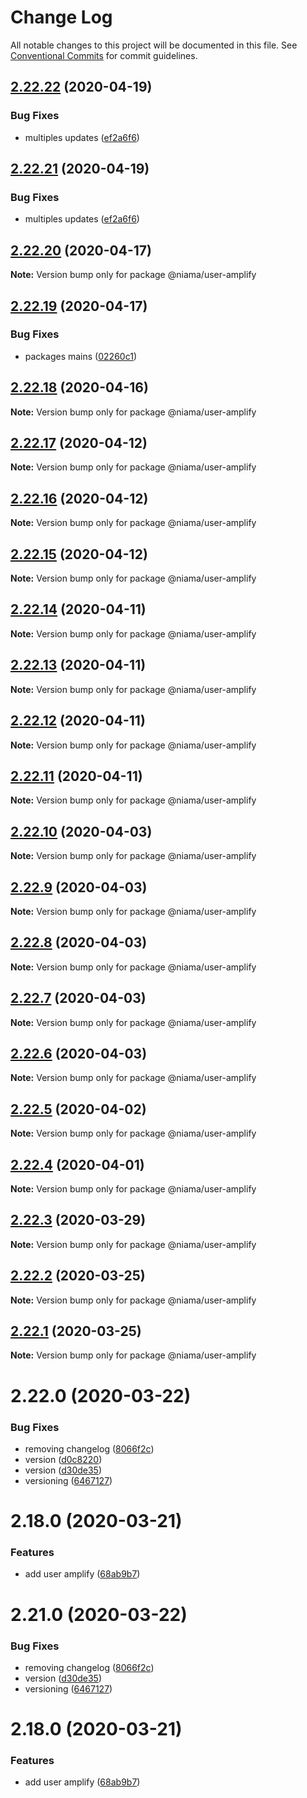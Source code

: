 # Change Log

All notable changes to this project will be documented in this file.
See [Conventional Commits](https://conventionalcommits.org) for commit guidelines.

## [2.22.22](https://github.com/niama-strategies/niama/compare/@niama/user-amplify@2.22.20...@niama/user-amplify@2.22.22) (2020-04-19)


### Bug Fixes

* multiples updates ([ef2a6f6](https://github.com/niama-strategies/niama/commit/ef2a6f6f3a2be38cc5aeefe7ad641d61d96dabe4))





## [2.22.21](https://github.com/niama-strategies/niama/compare/@niama/user-amplify@2.22.20...@niama/user-amplify@2.22.21) (2020-04-19)


### Bug Fixes

* multiples updates ([ef2a6f6](https://github.com/niama-strategies/niama/commit/ef2a6f6f3a2be38cc5aeefe7ad641d61d96dabe4))





## [2.22.20](https://github.com/niama-strategies/niama/compare/@niama/user-amplify@2.22.19...@niama/user-amplify@2.22.20) (2020-04-17)

**Note:** Version bump only for package @niama/user-amplify





## [2.22.19](https://github.com/niama-strategies/niama/compare/@niama/user-amplify@2.22.18...@niama/user-amplify@2.22.19) (2020-04-17)


### Bug Fixes

* packages mains ([02260c1](https://github.com/niama-strategies/niama/commit/02260c19823836b0f3234a330ed25406d8b127a1))





## [2.22.18](https://github.com/niama-strategies/niama/compare/@niama/user-amplify@2.22.17...@niama/user-amplify@2.22.18) (2020-04-16)

**Note:** Version bump only for package @niama/user-amplify





## [2.22.17](https://github.com/niama-strategies/niama/compare/@niama/user-amplify@2.22.16...@niama/user-amplify@2.22.17) (2020-04-12)

**Note:** Version bump only for package @niama/user-amplify





## [2.22.16](https://github.com/niama-strategies/niama/compare/@niama/user-amplify@2.22.15...@niama/user-amplify@2.22.16) (2020-04-12)

**Note:** Version bump only for package @niama/user-amplify





## [2.22.15](https://github.com/niama-strategies/niama/compare/@niama/user-amplify@2.22.14...@niama/user-amplify@2.22.15) (2020-04-12)

**Note:** Version bump only for package @niama/user-amplify





## [2.22.14](https://github.com/niama-strategies/niama/compare/@niama/user-amplify@2.22.13...@niama/user-amplify@2.22.14) (2020-04-11)

**Note:** Version bump only for package @niama/user-amplify





## [2.22.13](https://github.com/niama-strategies/niama/compare/@niama/user-amplify@2.22.12...@niama/user-amplify@2.22.13) (2020-04-11)

**Note:** Version bump only for package @niama/user-amplify





## [2.22.12](https://github.com/niama-strategies/niama/compare/@niama/user-amplify@2.22.11...@niama/user-amplify@2.22.12) (2020-04-11)

**Note:** Version bump only for package @niama/user-amplify





## [2.22.11](https://github.com/niama-strategies/niama/compare/@niama/user-amplify@2.22.10...@niama/user-amplify@2.22.11) (2020-04-11)

**Note:** Version bump only for package @niama/user-amplify





## [2.22.10](https://github.com/niama-strategies/niama/compare/@niama/user-amplify@2.22.9...@niama/user-amplify@2.22.10) (2020-04-03)

**Note:** Version bump only for package @niama/user-amplify





## [2.22.9](https://github.com/niama-strategies/niama/compare/@niama/user-amplify@2.22.8...@niama/user-amplify@2.22.9) (2020-04-03)

**Note:** Version bump only for package @niama/user-amplify





## [2.22.8](https://github.com/niama-strategies/niama/compare/@niama/user-amplify@2.22.7...@niama/user-amplify@2.22.8) (2020-04-03)

**Note:** Version bump only for package @niama/user-amplify





## [2.22.7](https://github.com/niama-strategies/niama/compare/@niama/user-amplify@2.22.6...@niama/user-amplify@2.22.7) (2020-04-03)

**Note:** Version bump only for package @niama/user-amplify





## [2.22.6](https://github.com/niama-strategies/niama/compare/@niama/user-amplify@2.22.5...@niama/user-amplify@2.22.6) (2020-04-03)

**Note:** Version bump only for package @niama/user-amplify





## [2.22.5](https://github.com/niama-strategies/niama/compare/@niama/user-amplify@2.22.4...@niama/user-amplify@2.22.5) (2020-04-02)

**Note:** Version bump only for package @niama/user-amplify





## [2.22.4](https://github.com/niama-strategies/niama/compare/@niama/user-amplify@2.22.3...@niama/user-amplify@2.22.4) (2020-04-01)

**Note:** Version bump only for package @niama/user-amplify





## [2.22.3](https://github.com/niama-strategies/niama/compare/@niama/user-amplify@2.22.2...@niama/user-amplify@2.22.3) (2020-03-29)

**Note:** Version bump only for package @niama/user-amplify





## [2.22.2](https://github.com/niama-strategies/niama/compare/@niama/user-amplify@2.22.1...@niama/user-amplify@2.22.2) (2020-03-25)

**Note:** Version bump only for package @niama/user-amplify





## [2.22.1](https://github.com/niama-strategies/niama/compare/@niama/user-amplify@2.22.0...@niama/user-amplify@2.22.1) (2020-03-25)

**Note:** Version bump only for package @niama/user-amplify





# 2.22.0 (2020-03-22)


### Bug Fixes

* removing changelog ([8066f2c](https://github.com/niama-strategies/niama/commit/8066f2c143a8e93600d5dab4ab313501e81f7a82))
* version ([d0c8220](https://github.com/niama-strategies/niama/commit/d0c822081680fe0106ebe9b8dd30ce769d102759))
* version ([d30de35](https://github.com/niama-strategies/niama/commit/d30de355da29ccd03916cddcd532e543e5906d0d))
* versioning ([6467127](https://github.com/niama-strategies/niama/commit/6467127550c6c1bfbc0d43ab4d83906695d9d732))



# 2.18.0 (2020-03-21)


### Features

* add user amplify ([68ab9b7](https://github.com/niama-strategies/niama/commit/68ab9b7c882c685254676ad9184a639a57d81386))





# 2.21.0 (2020-03-22)


### Bug Fixes

* removing changelog ([8066f2c](https://github.com/niama-strategies/niama/commit/8066f2c143a8e93600d5dab4ab313501e81f7a82))
* version ([d30de35](https://github.com/niama-strategies/niama/commit/d30de355da29ccd03916cddcd532e543e5906d0d))
* versioning ([6467127](https://github.com/niama-strategies/niama/commit/6467127550c6c1bfbc0d43ab4d83906695d9d732))



# 2.18.0 (2020-03-21)


### Features

* add user amplify ([68ab9b7](https://github.com/niama-strategies/niama/commit/68ab9b7c882c685254676ad9184a639a57d81386))
